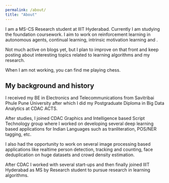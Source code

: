 ```yaml
---
permalink: /about/
title: "About"
---
```



I am a MS-CS Research student at IIIT Hyderabad. Currently I am studying the foundation coursework. I aim to work on reinforcement learning in autonomous agents, continual learning, intrinsic motivation learning and .

Not much active on blogs yet, but I plan to improve on that front and keep posting about interesting topics related to learning algorithms and my research.

When I am not working, you can find me playing chess.

My background and history
-------------------------

I received my BE in Electronics and Telecommunications from Savitribai Phule Pune University after which I did my Postgraduate Diploma in Big Data Analytics at CDAC ACTS.

After studies, I joined CDAC Graphics and Intelligence based Script Technology group where I worked on developing several deep learning based applications for Indian Languages such as tranliteration, POS/NER tagging, etc.

I also had the opportunity to work on several image processing based applications like realtime person detection, tracking and counting, face deduplication on huge datasets and crowd density estimation.

After CDAC I worked with several start-ups and then finally joined IIIT Hyderabad as MS by Research student to pursue research in learning algorithms.

